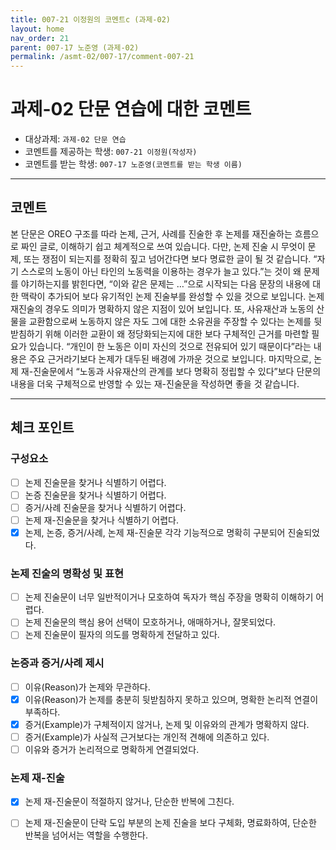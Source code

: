 ```yaml
---
title: 007-21 이정원의 코멘트c (과제-02) 
layout: home
nav_order: 21
parent: 007-17 노준영 (과제-02)
permalink: /asmt-02/007-17/comment-007-21
---
```


# 과제-02 단문 연습에 대한 코멘트

- 대상과제: `과제-02 단문 연습`
- 코멘트를 제공하는 학생: `007-21 이정원(작성자)` 
- 코멘트를 받는 학생: `007-17 노준영(코멘트를 받는 학생 이름)` 

---

## 코멘트
본 단문은 OREO 구조를 따라 논제, 근거, 사례를 진술한 후 논제를 재진술하는 흐름으로 짜인 글로, 이해하기 쉽고 체계적으로 쓰여 있습니다. 다만, 논제 진술 시 무엇이 문제, 또는 쟁점이 되는지를 정확히 짚고 넘어간다면 보다 명료한 글이 될 것 같습니다. “자기 스스로의 노동이 아닌 타인의 노동력을 이용하는 경우가 늘고 있다.”는 것이 왜 문제를 야기하는지를 밝힌다면, “이와 같은 문제는 …”으로 시작되는 다음 문장의 내용에 대한 맥락이 추가되어 보다 유기적인 논제 진술부를 완성할 수 있을 것으로 보입니다. 논제 재진술의 경우도 의미가 명확하지 않은 지점이 있어 보입니다. 또, 사유재산과 노동의 산물을 교환함으로써 노동하지 않은 자도 그에 대한 소유권을 주장할 수 있다는 논제를 뒷받침하기 위해 이러한 교환이 왜 정당화되는지에 대한 보다 구체적인 근거를 마련할 필요가 있습니다. “개인이 한 노동은 이미 자신의 것으로 전유되어 있기 때문이다”라는 내용은 주요 근거라기보다 논제가 대두된 배경에 가까운 것으로 보입니다. 마지막으로, 논제 재-진술문에서 “노동과 사유재산의 관계를 보다 명확히 정립할 수 있다”보다 단문의 내용을 더욱 구체적으로 반영할 수 있는 재-진술문을 작성하면 좋을 것 같습니다.

---

## 체크 포인트

### **구성요소**
- [ ] 논제 진술문을 찾거나 식별하기 어렵다.
- [ ] 논증 진술문을 찾거나 식별하기 어렵다.
- [ ] 증거/사례 진술문을 찾거나 식별하기 어렵다.
- [ ] 논제 재-진술문을 찾거나 식별하기 어렵다.
- [x] 논제, 논증, 증거/사례, 논제 재-진술문 각각 기능적으로 명확히 구분되어 진술되었다.

### **논제 진술의 명확성 및 표현**  
- [ ] 논제 진술문이 너무 일반적이거나 모호하여 독자가 핵심 주장을 명확히 이해하기 어렵다.  
- [ ] 논제 진술문의 핵심 용어 선택이 모호하거나, 애매하거나, 잘못되었다.  
- [ ] 논제 진술문이 필자의 의도를 명확하게 전달하고 있다.  

### **논증과 증거/사례 제시**  
- [ ] 이유(Reason)가 논제와 무관하다.
- [x] 이유(Reason)가 논제를 충분히 뒷받침하지 못하고 있으며, 명확한 논리적 연결이 부족하다.  
- [x] 증거(Example)가 구체적이지 않거나, 논제 및 이유와의 관계가 명확하지 않다. 
- [ ] 증거(Example)가 사실적 근거보다는 개인적 견해에 의존하고 있다.  
- [ ] 이유와 증거가 논리적으로 명확하게 연결되었다.  

### **논제 재-진술**  
- [x] 논제 재-진술문이 적절하지 않거나, 단순한 반복에 그친다.   
- [ ] 논제 재-진술문이 단락 도입 부분의 논제 진술을 보다 구체화, 명료화하여, 단순한 반복을 넘어서는 역할을 수행한다.  

